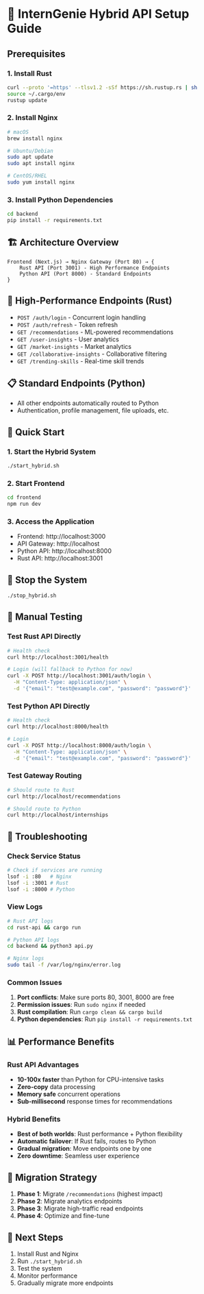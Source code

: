 # 🚀 InternGenie Hybrid API Setup Guide

## Prerequisites

### 1. Install Rust
```bash
curl --proto '=https' --tlsv1.2 -sSf https://sh.rustup.rs | sh
source ~/.cargo/env
rustup update
```

### 2. Install Nginx
```bash
# macOS
brew install nginx

# Ubuntu/Debian
sudo apt update
sudo apt install nginx

# CentOS/RHEL
sudo yum install nginx
```

### 3. Install Python Dependencies
```bash
cd backend
pip install -r requirements.txt
```

## 🏗️ Architecture Overview

```
Frontend (Next.js) → Nginx Gateway (Port 80) → {
    Rust API (Port 3001) - High Performance Endpoints
    Python API (Port 8000) - Standard Endpoints
}
```

## 🎯 High-Performance Endpoints (Rust)
- `POST /auth/login` - Concurrent login handling
- `POST /auth/refresh` - Token refresh
- `GET /recommendations` - ML-powered recommendations
- `GET /user-insights` - User analytics
- `GET /market-insights` - Market analytics
- `GET /collaborative-insights` - Collaborative filtering
- `GET /trending-skills` - Real-time skill trends

## 📋 Standard Endpoints (Python)
- All other endpoints automatically routed to Python
- Authentication, profile management, file uploads, etc.

## 🚀 Quick Start

### 1. Start the Hybrid System
```bash
./start_hybrid.sh
```

### 2. Start Frontend
```bash
cd frontend
npm run dev
```

### 3. Access the Application
- Frontend: http://localhost:3000
- API Gateway: http://localhost
- Python API: http://localhost:8000
- Rust API: http://localhost:3001

## 🛑 Stop the System
```bash
./stop_hybrid.sh
```

## 🔧 Manual Testing

### Test Rust API Directly
```bash
# Health check
curl http://localhost:3001/health

# Login (will fallback to Python for now)
curl -X POST http://localhost:3001/auth/login \
  -H "Content-Type: application/json" \
  -d '{"email": "test@example.com", "password": "password"}'
```

### Test Python API Directly
```bash
# Health check
curl http://localhost:8000/health

# Login
curl -X POST http://localhost:8000/auth/login \
  -H "Content-Type: application/json" \
  -d '{"email": "test@example.com", "password": "password"}'
```

### Test Gateway Routing
```bash
# Should route to Rust
curl http://localhost/recommendations

# Should route to Python
curl http://localhost/internships
```

## 🐛 Troubleshooting

### Check Service Status
```bash
# Check if services are running
lsof -i :80   # Nginx
lsof -i :3001 # Rust
lsof -i :8000 # Python
```

### View Logs
```bash
# Rust API logs
cd rust-api && cargo run

# Python API logs
cd backend && python3 api.py

# Nginx logs
sudo tail -f /var/log/nginx/error.log
```

### Common Issues
1. **Port conflicts**: Make sure ports 80, 3001, 8000 are free
2. **Permission issues**: Run `sudo nginx` if needed
3. **Rust compilation**: Run `cargo clean && cargo build`
4. **Python dependencies**: Run `pip install -r requirements.txt`

## 📊 Performance Benefits

### Rust API Advantages
- **10-100x faster** than Python for CPU-intensive tasks
- **Zero-copy** data processing
- **Memory safe** concurrent operations
- **Sub-millisecond** response times for recommendations

### Hybrid Benefits
- **Best of both worlds**: Rust performance + Python flexibility
- **Automatic failover**: If Rust fails, routes to Python
- **Gradual migration**: Move endpoints one by one
- **Zero downtime**: Seamless user experience

## 🔄 Migration Strategy

1. **Phase 1**: Migrate `/recommendations` (highest impact)
2. **Phase 2**: Migrate analytics endpoints
3. **Phase 3**: Migrate high-traffic read endpoints
4. **Phase 4**: Optimize and fine-tune

## 🎯 Next Steps

1. Install Rust and Nginx
2. Run `./start_hybrid.sh`
3. Test the system
4. Monitor performance
5. Gradually migrate more endpoints
